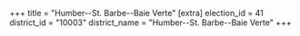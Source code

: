 +++
title = "Humber--St. Barbe--Baie Verte"
[extra]
election_id = 41
district_id = "10003"
district_name = "Humber--St. Barbe--Baie Verte"
+++
